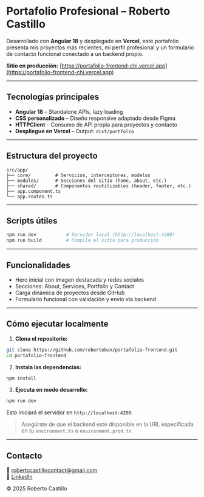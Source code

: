 # Portafolio Profesional – Roberto Castillo

Desarrollado con **Angular 18** y desplegado en **Vercel**, este portafolio presenta mis proyectos más recientes, mi perfil profesional y un formulario de contacto funcional conectado a un backend propio.

**Sitio en producción:** [https://portafolio-frontend-chi.vercel.app](https://portafolio-frontend-chi.vercel.app)

---

## Tecnologías principales

- **Angular 18** – Standalone APIs, lazy loading
- **CSS personalizado** – Diseño responsive adaptado desde Figma
- **HTTPClient** – Consumo de API propia para proyectos y contacto
- **Despliegue en Vercel** – Output: `dist/portfolio`

---

## Estructura del proyecto

```plaintext
src/app/
├── core/         # Servicios, interceptores, modelos
├── modules/      # Secciones del sitio (home, about, etc.)
├── shared/       # Componentes reutilizables (header, footer, etc.)
├── app.component.ts
└── app.routes.ts
```

---

## Scripts útiles

```bash
npm run dev           # Servidor local (http://localhost:4200)
npm run build         # Compila el sitio para producción
```

---

## Funcionalidades

- Hero inicial con imagen destacada y redes sociales
- Secciones: About, Services, Portfolio y Contact
- Carga dinámica de proyectos desde GitHub
- Formulario funcional con validación y envío vía backend

---

## Cómo ejecutar localmente

1. **Clona el repositorio:**

```bash
git clone https://github.com/roberteban/portafolio-frontend.git
cd portafolio-frontend
```

2. **Instala las dependencias:**

```bash
npm install
```

3. **Ejecuta en modo desarrollo:**

```bash
npm run dev
```

Esto iniciará el servidor en `http://localhost:4200`.

> Asegúrate de que el backend esté disponible en la URL especificada en tu `environment.ts` o `environment.prod.ts`.

---

## Contacto

📧 [robertocastillocontact@gmail.com](mailto:robertocastillocontact@gmail.com)  
🔗 [LinkedIn](https://www.linkedin.com/in/roberto-castillo-riquelme/)

© 2025 Roberto Castillo
